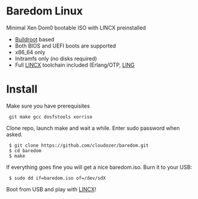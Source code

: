 # Baredom Linux

Minimal Xen Dom0 bootable ISO with LINCX preinstalled

 * [Buildroot](http://buildroot.net) based
 * Both BIOS and UEFI boots are supported
 * x86_64 only
 * Initramfs only (no disks required)
 * Full [LINCX](https://github.com/FlowForwarding/lincx) toolchain included (Erlang/OTP, [LING](https://github.com/cloudozer/ling)

# Install

Make sure you have prerequisites
```
 git make gcc dosfstools xorriso
```
Clone repo, launch make and wait a while. Enter sudo password when asked.
```
 $ git clone https://github.com/cloudozer/baredom.git
 $ cd baredom
 $ make
```
If everything goes fine you will get a nice baredom.iso. Burn it to your USB:
```
 $ sudo dd if=baredom.iso of=/dev/sdX
```
Boot from USB and play with [LINCX](https://github.com/FlowForwarding/lincx)!

